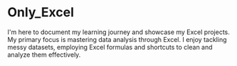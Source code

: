 # Only_Excel
I'm here to document my learning journey and showcase my Excel projects. My primary focus is mastering data analysis through Excel. I enjoy tackling messy datasets, employing Excel formulas and shortcuts to clean and analyze them effectively. 
